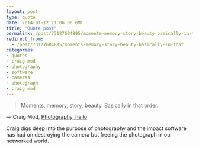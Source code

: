 ```yaml
---
layout: post
type: quote
date: 2014-01-12 21:06:00 GMT
title: "Quote post"
permalink: /post/73127604895/moments-memory-story-beauty-basically-in-that
redirect_from: 
  - /post/73127604895/moments-memory-story-beauty-basically-in-that
categories:
- quotes
- craig mod
- photography
- software
- cameras
- photograph
- craig mod
---
```

<blockquote>Moments, memory, story, beauty. Basically in that order.</blockquote>

 — Craig Mod, <a href="http://craigmod.com/journal/photography_hello/">Photography, hello</a>
 
<p>Craig digs deep into the purpose of photography and the impact software has had on destroying the camera but freeing the photograph in our networked world.</p>